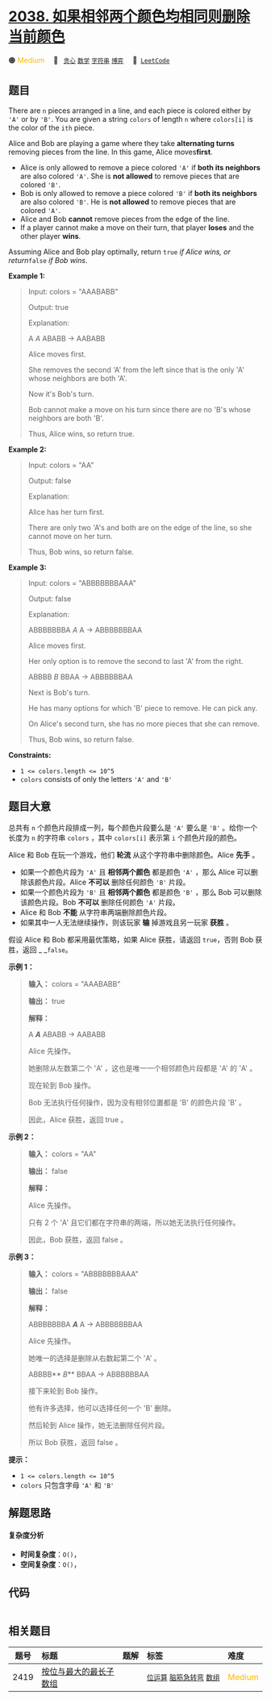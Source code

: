 # [2038. 如果相邻两个颜色均相同则删除当前颜色](https://leetcode.com/problems/remove-colored-pieces-if-both-neighbors-are-the-same-color)

🟠 <font color=#ffb800>Medium</font>&emsp; 🔖&ensp; [`贪心`](/leetcode/outline/tag/greedy.md) [`数学`](/leetcode/outline/tag/math.md) [`字符串`](/leetcode/outline/tag/string.md) [`博弈`](/leetcode/outline/tag/game-theory.md)&emsp; 🔗&ensp;[`LeetCode`](https://leetcode.com/problems/remove-colored-pieces-if-both-neighbors-are-the-same-color)


## 题目

There are `n` pieces arranged in a line, and each piece is colored either by
`'A'` or by `'B'`. You are given a string `colors` of length `n` where
`colors[i]` is the color of the `ith` piece.

Alice and Bob are playing a game where they take **alternating turns**
removing pieces from the line. In this game, Alice moves**first**.

  * Alice is only allowed to remove a piece colored `'A'` if **both its neighbors** are also colored `'A'`. She is **not allowed** to remove pieces that are colored `'B'`.
  * Bob is only allowed to remove a piece colored `'B'` if **both its neighbors** are also colored `'B'`. He is **not allowed** to remove pieces that are colored `'A'`.
  * Alice and Bob **cannot** remove pieces from the edge of the line.
  * If a player cannot make a move on their turn, that player **loses** and the other player **wins**.

Assuming Alice and Bob play optimally, return `true` _if Alice wins, or
return_`false` _if Bob wins_.



**Example 1:**

> Input: colors = "AAABABB"
> 
> Output: true
> 
> Explanation:
> 
> A _A_ ABABB -> AABABB
> 
> Alice moves first.
> 
> She removes the second 'A' from the left since that is the only 'A' whose neighbors are both 'A'.
> 
> 
> 
> Now it's Bob's turn.
> 
> Bob cannot make a move on his turn since there are no 'B's whose neighbors are both 'B'.
> 
> Thus, Alice wins, so return true.

**Example 2:**

> Input: colors = "AA"
> 
> Output: false
> 
> Explanation:
> 
> Alice has her turn first.
> 
> There are only two 'A's and both are on the edge of the line, so she cannot move on her turn.
> 
> Thus, Bob wins, so return false.

**Example 3:**

> Input: colors = "ABBBBBBBAAA"
> 
> Output: false
> 
> Explanation:
> 
> ABBBBBBBA _A_ A -> ABBBBBBBAA
> 
> Alice moves first.
> 
> Her only option is to remove the second to last 'A' from the right.
> 
> 
> 
> ABBBB _B_ BBAA -> ABBBBBBAA
> 
> Next is Bob's turn.
> 
> He has many options for which 'B' piece to remove. He can pick any.
> 
> 
> 
> On Alice's second turn, she has no more pieces that she can remove.
> 
> Thus, Bob wins, so return false.

**Constraints:**

  * `1 <= colors.length <= 10^5`
  * `colors` consists of only the letters `'A'` and `'B'`


## 题目大意

总共有 `n` 个颜色片段排成一列，每个颜色片段要么是 `'A'` 要么是 `'B'` 。给你一个长度为 `n` 的字符串 `colors` ，其中
`colors[i]` 表示第 `i` 个颜色片段的颜色。

Alice 和 Bob 在玩一个游戏，他们 **轮流**  从这个字符串中删除颜色。Alice **先手**  。

  * 如果一个颜色片段为 `'A'` 且 **相邻两个颜色**  都是颜色 `'A'` ，那么 Alice 可以删除该颜色片段。Alice **不可以**  删除任何颜色 `'B'` 片段。
  * 如果一个颜色片段为 `'B'` 且 **相邻两个颜色**  都是颜色 `'B'` ，那么 Bob 可以删除该颜色片段。Bob **不可以**  删除任何颜色 `'A'` 片段。
  * Alice 和 Bob **不能**  从字符串两端删除颜色片段。
  * 如果其中一人无法继续操作，则该玩家 **输**  掉游戏且另一玩家 **获胜**  。

假设 Alice 和 Bob 都采用最优策略，如果 Alice 获胜，请返回 `true`，否则 Bob 获胜，返回 _ _`false`。



**示例 1：**

> 
> 
> 
> 
> 
> **输入：** colors = "AAABABB"
> 
> **输出：** true
> 
> **解释：**
> 
> A _**A**_ ABABB -> AABABB
> 
> Alice 先操作。
> 
> 她删除从左数第二个 'A' ，这也是唯一一个相邻颜色片段都是 'A' 的 'A' 。
> 
> 
> 
> 现在轮到 Bob 操作。
> 
> Bob 无法执行任何操作，因为没有相邻位置都是 'B' 的颜色片段 'B' 。
> 
> 因此，Alice 获胜，返回 true 。
> 
> 

**示例 2：**

> 
> 
> 
> 
> 
> **输入：** colors = "AA"
> 
> **输出：** false
> 
> **解释：**
> 
> Alice 先操作。
> 
> 只有 2 个 'A' 且它们都在字符串的两端，所以她无法执行任何操作。
> 
> 因此，Bob 获胜，返回 false 。
> 
> 

**示例 3：**

> 
> 
> 
> 
> 
> **输入：** colors = "ABBBBBBBAAA"
> 
> **输出：** false
> 
> **解释：**
> 
> ABBBBBBBA _**A**_ A -> ABBBBBBBAA
> 
> Alice 先操作。
> 
> 她唯一的选择是删除从右数起第二个 'A' 。
> 
> 
> 
> ABBBB** _B_** BBAA -> ABBBBBBAA
> 
> 接下来轮到 Bob 操作。
> 
> 他有许多选择，他可以选择任何一个 'B' 删除。
> 
> 
> 
> 然后轮到 Alice 操作，她无法删除任何片段。
> 
> 所以 Bob 获胜，返回 false 。
> 
> 



**提示：**

  * `1 <= colors.length <= 10^5`
  * `colors` 只包含字母 `'A'` 和 `'B'`


## 解题思路

#### 复杂度分析

- **时间复杂度**：`O()`，
- **空间复杂度**：`O()`，

## 代码

```javascript

```

## 相关题目

<!-- prettier-ignore -->
| 题号 | 标题 | 题解 | 标签 | 难度 |
| :------: | :------ | :------: | :------ | :------ |
| 2419 | [按位与最大的最长子数组](https://leetcode.com/problems/longest-subarray-with-maximum-bitwise-and) |  |  [`位运算`](/leetcode/outline/tag/bit-manipulation.md) [`脑筋急转弯`](/leetcode/outline/tag/brainteaser.md) [`数组`](/leetcode/outline/tag/array.md) | <font color=#ffb800>Medium</font> |

<style>
.blue {
    background-color: #096dd9;
    padding: 0.25rem 0.5rem;
    margin: 0;
    font-size: 0.85em;
    border-radius: 3px;
    color: white;
    font-weight: 500;
}
table th:first-of-type { width: 10%; }
table th:nth-of-type(2) { width: 35%; }
table th:nth-of-type(3) { width: 10%; }
table th:nth-of-type(4) { width: 35%; }
table th:nth-of-type(5) { width: 10%; }
</style>
